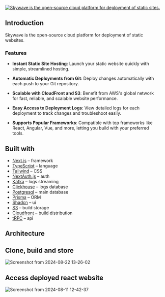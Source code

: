 <p align='center'>
  <a href="https://skywave-web-app.vercel.app" target='_blank'>
    <img alt="Skywave is the open-source cloud platform for deployment of static sites." 
      src="https://github.com/user-attachments/assets/0b575f6a-a02a-46cf-ab4f-bd05761b1d1e">
  </a>
</p>

## Introduction

Skywave is the open-source cloud platform for deployment of static websites.

### Features

- **Instant Static Site Hosting**: Launch your static website quickly with simple, streamlined hosting.

- **Automatic Deployments from Git**: Deploy changes automatically with each push to your Git repository.

- **Scalable with CloudFront and S3**: Benefit from AWS's global network for fast, reliable, and scalable website performance.

- **Easy Access to Deployment Logs**: View detailed logs for each deployment to track changes and troubleshoot easily.

- **Supports Popular Frameworks**: Compatible with top frameworks like React, Angular, Vue, and more, letting you build with your preferred tools.

## Built with

- [Next.js](https://nextjs.org/) – framework
- [TypeScript](https://www.typescriptlang.org/) – language
- [Tailwind](https://tailwindcss.com/) – CSS
- [NextAuth.js](https://next-auth.js.org/) – auth
- [Kafka](https://kafka.apache.org/) – logs streaming
- [Clickhouse](https://clickhouse.com/) – logs database
- [Postgresql](https://www.postgresql.org/) – main database
- [Prisma](https://www.prisma.io/) – ORM
- [Shadcn](https://ui.shadcn.com/) – ui
- [S3](https://aws.amazon.com/s3/) – build storage
- [Cloudfront](https://aws.amazon.com/cloudfront/) – build distribution
- [tRPC](https://trpc.io/) – api

## Architecture

  
## Clone, build and store
![Screenshot from 2024-08-22 13-26-02](https://github.com/user-attachments/assets/ad4c0390-d615-4bf7-a5ea-70bcdab9bf1b)

## Access deployed react website
![Screenshot from 2024-08-11 12-42-37](https://github.com/user-attachments/assets/a0825e82-ec53-4385-b035-c312c4740ad4)

